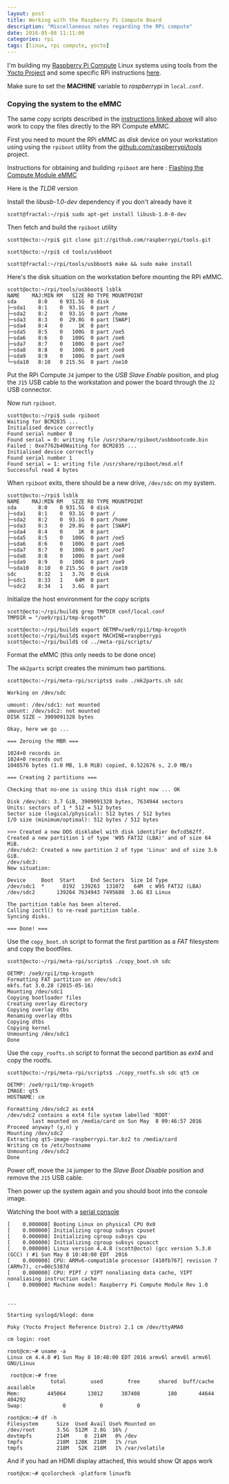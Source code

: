```yaml
---
layout: post
title: Working with the Raspberry Pi Compute Board
description: "Miscellaneous notes regarding the RPi compute"
date: 2016-05-08 11:11:00
categories: rpi
tags: [linux, rpi compute, yocto]
---
```


I'm building my [Raspberry Pi Compute][rpi-compute] Linux systems using tools from the [Yocto Project][yocto] and some specific RPi instructions [here][rpi-yocto].

Make sure to set the **MACHINE** variable to *raspberrypi* in `local.conf`.

### Copying the system to the eMMC

The same *copy* scripts described in the [instructions linked above][rpi-yocto] will also work to copy the files directly to the RPi Compute eMMC.

First you need to mount the RPi eMMC as *disk* device on your workstation using using the `rpiboot` utility from the [github.com/raspberrypi/tools][rpi-tools] project.

Instructions for obtaining and building `rpiboot` are here : [Flashing the Compute Module eMMC][rpiboot-instructions]

Here is the *TLDR* version

Install the *libusb-1.0-dev* dependency if you don't already have it 

    scott@fractal:~/rpi$ sudo apt-get install libusb-1.0-0-dev 

Then fetch and build the `rpiboot` utility

    scott@octo:~/rpi$ git clone git://github.com/raspberrypi/tools.git

    scott@octo:~/rpi$ cd tools/usbboot

    scott@fractal:~/rpi/tools/usbboot$ make && sudo make install


Here's the disk situation on the workstation before mounting the RPi eMMC.

    scott@octo:~/rpi/tools/usbboot$ lsblk
    NAME    MAJ:MIN RM   SIZE RO TYPE MOUNTPOINT
    sda       8:0    0 931.5G  0 disk
    ├─sda1    8:1    0  93.1G  0 part /
    ├─sda2    8:2    0  93.1G  0 part /home
    ├─sda3    8:3    0  29.8G  0 part [SWAP]
    ├─sda4    8:4    0     1K  0 part
    ├─sda5    8:5    0   100G  0 part /oe5
    ├─sda6    8:6    0   100G  0 part /oe6
    ├─sda7    8:7    0   100G  0 part /oe7
    ├─sda8    8:8    0   100G  0 part /oe8
    ├─sda9    8:9    0   100G  0 part /oe9
    └─sda10   8:10   0 215.5G  0 part /oe10

Put the RPi Compute `J4` jumper to the *USB Slave Enable* position, and plug the `J15` USB cable to the workstation and power the board through the `J2` USB connector.

Now run `rpiboot`. 

    scott@octo:~/rpi$ sudo rpiboot
    Waiting for BCM2835 ...
    Initialised device correctly
    Found serial number 0
    Found serial = 0: writing file /usr/share/rpiboot/usbbootcode.bin
    Failed : 0xe7762b40Waiting for BCM2835 ...
    Initialised device correctly
    Found serial number 1
    Found serial = 1: writing file /usr/share/rpiboot/msd.elf
    Successful read 4 bytes

When `rpiboot` exits, there should be a new drive, `/dev/sdc` on my system.

    scott@octo:~/rpi$ lsblk
    NAME    MAJ:MIN RM   SIZE RO TYPE MOUNTPOINT
    sda       8:0    0 931.5G  0 disk
    ├─sda1    8:1    0  93.1G  0 part /
    ├─sda2    8:2    0  93.1G  0 part /home
    ├─sda3    8:3    0  29.8G  0 part [SWAP]
    ├─sda4    8:4    0     1K  0 part
    ├─sda5    8:5    0   100G  0 part /oe5
    ├─sda6    8:6    0   100G  0 part /oe6
    ├─sda7    8:7    0   100G  0 part /oe7
    ├─sda8    8:8    0   100G  0 part /oe8
    ├─sda9    8:9    0   100G  0 part /oe9
    └─sda10   8:10   0 215.5G  0 part /oe10
    sdc       8:32   1   3.7G  0 disk
    ├─sdc1    8:33   1    64M  0 part
    └─sdc2    8:34   1   3.6G  0 part

Initialize the host environment for the *copy* scripts

    scott@octo:~/rpi/build$ grep TMPDIR conf/local.conf
    TMPDIR = "/oe9/rpi1/tmp-krogoth"

    scott@octo:~/rpi/build$ export OETMP=/oe9/rpi1/tmp-krogoth
    scott@octo:~/rpi/build$ export MACHINE=raspberrypi
    scott@octo:~/rpi/build$ cd ../meta-rpi/scripts/

Format the eMMC (this only needs to be done once) 

The `mk2parts` script creates the minimum two partitions.

    scott@octo:~/rpi/meta-rpi/scripts$ sudo ./mk2parts.sh sdc

    Working on /dev/sdc

    umount: /dev/sdc1: not mounted
    umount: /dev/sdc2: not mounted
    DISK SIZE – 3909091328 bytes

    Okay, here we go ...

    === Zeroing the MBR ===

    1024+0 records in
    1024+0 records out
    1048576 bytes (1.0 MB, 1.0 MiB) copied, 0.522676 s, 2.0 MB/s

    === Creating 2 partitions ===

    Checking that no-one is using this disk right now ... OK

    Disk /dev/sdc: 3.7 GiB, 3909091328 bytes, 7634944 sectors
    Units: sectors of 1 * 512 = 512 bytes
    Sector size (logical/physical): 512 bytes / 512 bytes
    I/O size (minimum/optimal): 512 bytes / 512 bytes

    >>> Created a new DOS disklabel with disk identifier 0xfcd562ff.
    Created a new partition 1 of type 'W95 FAT32 (LBA)' and of size 64 MiB.
    /dev/sdc2: Created a new partition 2 of type 'Linux' and of size 3.6 GiB.
    /dev/sdc3:
    New situation:

    Device     Boot  Start     End Sectors  Size Id Type
    /dev/sdc1  *      8192  139263  131072   64M  c W95 FAT32 (LBA)
    /dev/sdc2       139264 7634943 7495680  3.6G 83 Linux

    The partition table has been altered.
    Calling ioctl() to re-read partition table.
    Syncing disks.

    === Done! ===


Use the `copy_boot.sh` script to format the first partition as a *FAT* filesystem and copy the bootfiles. 

    scott@octo:~/rpi/meta-rpi/scripts$ ./copy_boot.sh sdc

    OETMP: /oe9/rpi1/tmp-krogoth
    Formatting FAT partition on /dev/sdc1
    mkfs.fat 3.0.28 (2015-05-16)
    Mounting /dev/sdc1
    Copying bootloader files
    Creating overlay directory
    Copying overlay dtbs
    Renaming overlay dtbs
    Copying dtbs
    Copying kernel
    Unmounting /dev/sdc1
    Done


Use the `copy_roofts.sh` script to format the second partition as *ext4* and copy the rootfs.

    scott@octo:~/rpi/meta-rpi/scripts$ ./copy_rootfs.sh sdc qt5 cm

    OETMP: /oe9/rpi1/tmp-krogoth
    IMAGE: qt5
    HOSTNAME: cm

    Formatting /dev/sdc2 as ext4
    /dev/sdc2 contains a ext4 file system labelled 'ROOT'
            last mounted on /media/card on Sun May  8 09:46:57 2016
    Proceed anyway? (y,n) y
    Mounting /dev/sdc2
    Extracting qt5-image-raspberrypi.tar.bz2 to /media/card
    Writing cm to /etc/hostname
    Unmounting /dev/sdc2
    Done


Power off, move the `J4` jumper to the *Slave Boot Disable* position and remove the `J15` USB cable.

Then power up the system again and you should boot into the console image.

Watching the boot with a [serial console][rpi-serial-console]

    [    0.000000] Booting Linux on physical CPU 0x0
    [    0.000000] Initializing cgroup subsys cpuset
    [    0.000000] Initializing cgroup subsys cpu
    [    0.000000] Initializing cgroup subsys cpuacct
    [    0.000000] Linux version 4.4.8 (scott@octo) (gcc version 5.3.0 (GCC) ) #1 Sun May 8 10:48:00 EDT  2016
    [    0.000000] CPU: ARMv6-compatible processor [410fb767] revision 7 (ARMv7), cr=00c5387d
    [    0.000000] CPU: PIPT / VIPT nonaliasing data cache, VIPT nonaliasing instruction cache
    [    0.000000] Machine model: Raspberry Pi Compute Module Rev 1.0


    ...

    Starting syslogd/klogd: done

    Poky (Yocto Project Reference Distro) 2.1 cm /dev/ttyAMA0

    cm login: root

    root@cm:~# uname -a
    Linux cm 4.4.8 #1 Sun May 8 10:48:00 EDT 2016 armv6l armv6l armv6l GNU/Linux

     root@cm:~# free
                  total        used        free      shared  buff/cache   available
    Mem:         445064       13012      387408         180       44644      404292
    Swap:             0           0           0

    root@cm:~# df -h
    Filesystem      Size  Used Avail Use% Mounted on
    /dev/root       3.5G  512M  2.8G  16% /
    devtmpfs        214M     0  214M   0% /dev
    tmpfs           218M  128K  218M   1% /run
    tmpfs           218M   52K  218M   1% /var/volatile


And if you had an HDMI display attached, this would show Qt apps work

    root@cm:~# qcolorcheck -platform linuxfb

[yocto]: https://www.yoctoproject.org
[rpi-yocto]: http://www.jumpnowtek.com/rpi/Raspberry-Pi-Systems-with-Yocto.html
[rpi-compute]: https://www.raspberrypi.org/products/compute-module/
[rpi-tools]: https://github.com/raspberrypi/tools
[rpiboot-instructions]: https://www.raspberrypi.org/documentation/hardware/computemodule/cm-emmc-flashing.md
[rpi-serial-console]: http://www.jumpnowtek.com/rpi/RPi-Serial-Console.html